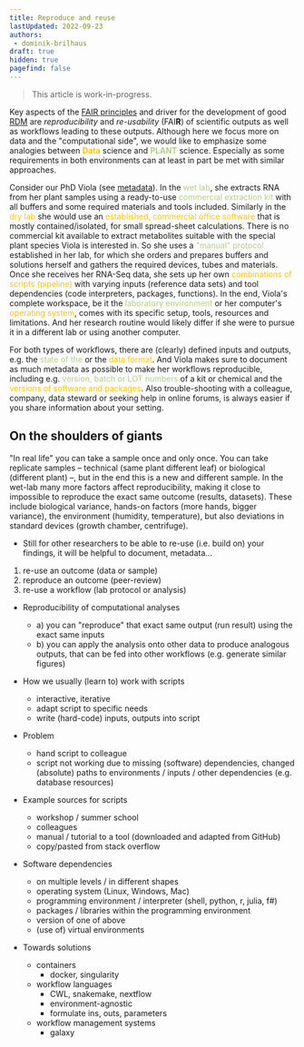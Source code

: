 ```yaml
---
title: Reproduce and reuse
lastUpdated: 2022-09-23
authors:
 - dominik-brilhaus
draft: true
hidden: true
pagefind: false
---
```


> This article is work-in-progress.

Key aspects of the [FAIR principles](/nfdi4plants.knowledgebase/fundamentals/fair-data-principles) and driver for the development of good [RDM](/nfdi4plants.knowledgebase/fundamentals/research-data-management) are *reproducibility* and *re-usability* (FAI**R**) of scientific outputs as well as workflows leading to these outputs. Although here we focus more on data and the "computational side", we would like to emphasize some analogies between **<span style="color:#FFC000">Data</span>** science and **<span style="color:#B4CE82">PLANT</span>** science. Especially as some requirements in both environments can at least in part be met with similar approaches.

Consider our PhD Viola (see [metadata](/nfdi4plants.knowledgebase/fundamentals/metadata)). In the <span style="color:#B4CE82">wet lab</span>, she extracts RNA from her plant samples using a ready-to-use <span style="color:#B4CE82">commercial extraction kit </span> with all buffers and some required materials and tools included. Similarly in the <span style="color:#FFC000">dry lab</span> she would use an <span style="color:#FFC000">established, commercial office software</span> that is mostly contained/isolated, for small spread-sheet calculations. There is no commercial kit available to extract metabolites suitable with the special plant species Viola is interested in. So she uses a <span style="color:#B4CE82">"manual" protocol</span> established in her lab, for which she orders and prepares buffers and solutions herself and gathers the required devices, tubes and materials. Once she receives her RNA-Seq data, she sets up her own <span style="color:#FFC000">combinations of scripts (pipeline)</span> with varying inputs (reference data sets) and tool dependencies (code interpreters, packages, functions). In the end, Viola's complete workspace, be it the <span style="color:#B4CE82">laboratory environment</span> or her computer's <span style="color:#FFC000">operating system</span>, comes with its specific setup, tools, resources and limitations. And her research routine would likely differ if she were to pursue it in a different lab or using another computer.

For both types of workflows, there are (clearly) defined inputs and outputs, e.g. the <span style="color:#B4CE82">state of the</span> or the <span style="color:#FFC000">data format</span>. And Viola makes sure to document as much metadata as possible to make her workflows reproducible, including e.g. <span style="color:#B4CE82">version, batch or LOT numbers</span> of a kit or chemical and the <span style="color:#FFC000">versions of software and packages</span>. Also trouble-shooting with a colleague, company, data steward or seeking help in online forums, is always easier if you share information about your setting.


<!-- ## Re-inventing the wheel -->
## On the shoulders of giants


"In real life" <!-- (in the living world, in biology) --> you can take a sample once and only once. You can take replicate samples &ndash; technical (same plant different leaf) or biological (different plant) &ndash;, but in the end this is a new and different sample. In the wet-lab many more factors affect reproducibility, making it close to impossible to reproduce the exact same outcome (results, datasets). These include biological variance, hands-on factors (more hands, bigger variance), the environment (humidity, temperature), but also deviations in standard devices (growth chamber, centrifuge).
  - Still for other researchers to be able to re-use (i.e. build on) your findings, it will be helpful to document, metadata... 


1. re-use an outcome (data or sample)
2. reproduce an outcome (peer-review)
3. re-use a workflow (lab protocol or analysis)



- Reproducibility of computational analyses
  - a) you can "reproduce" that exact same output (run result) using the exact same inputs
  - b) you can apply the analysis onto other data to produce analogous outputs, that can be fed into other workflows (e.g. generate similar figures)

- How we usually (learn to) work with scripts
  - interactive, iterative
  - adapt script to specific needs
  - write (hard-code) inputs, outputs into script

- Problem
  - hand script to colleague
  - script not working due to missing (software) dependencies, changed (absolute) paths to environments / inputs / other dependencies (e.g. database resources)

- Example sources for scripts
  - workshop / summer school
  - colleagues
  - manual / tutorial to a tool (downloaded and adapted from GitHub)
  - copy/pasted from stack overflow

- Software dependencies
  - on multiple levels / in different shapes
  - operating system (Linux, Windows, Mac)
  - programming environment / interpreter (shell, python, r, julia, f#)
  - packages / libraries within the programming environment
  - version of one of above
  - (use of) virtual environments

- Towards solutions
  - containers
    - docker, singularity
  - workflow languages
    - CWL, snakemake, nextflow
    - environment-agnostic
    - formulate ins, outs, parameters
  - workflow management systems
    - galaxy

